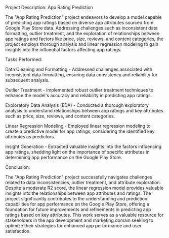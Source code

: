 Project Description: App Rating Prediction

The "App Rating Prediction" project endeavors to develop a model capable of predicting app ratings based on diverse app attributes sourced from Google Play Store data. Addressing challenges such as inconsistent data formatting, outlier treatment, and the exploration of relationships between app ratings and factors like price, size, reviews, and content categories, the project employs thorough analysis and linear regression modeling to gain insights into the influential factors affecting app ratings.

Tasks Performed:

Data Cleaning and Formatting - Addressed challenges associated with inconsistent data formatting, ensuring data consistency and reliability for subsequent analysis.

Outlier Treatment - Implemented robust outlier treatment techniques to enhance the model's accuracy and reliability in predicting app ratings.

Exploratory Data Analysis (EDA) - Conducted a thorough exploratory analysis to understand relationships between app ratings and key attributes such as price, size, reviews, and content categories.

Linear Regression Modeling - Employed linear regression modeling to create a predictive model for app ratings, considering the identified key attributes as predictors.

Insight Generation - Extracted valuable insights into the factors influencing app ratings, shedding light on the importance of specific attributes in determining app performance on the Google Play Store.

Conclusion:

The "App Rating Prediction" project successfully navigates challenges related to data inconsistencies, outlier treatment, and attribute exploration. Despite a moderate R2 score, the linear regression model provides valuable insights into the relationships between app attributes and ratings. The project significantly contributes to the understanding and prediction capabilities for app performance on the Google Play Store, offering a foundation for future improvements and refinements in predicting app ratings based on key attributes. This work serves as a valuable resource for stakeholders in the app development and marketing domain seeking to optimize their strategies for enhanced app performance and user satisfaction.



